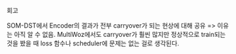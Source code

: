 회고

SOM-DST에서 Encoder의 결과가 전부 carryover가 되는 현상에 대해 공유
=> 이유는 아직 알 수 없음. MultiWoz에서도 carryover가 훨씬 많지만 정상적으로 train되는 것을 봤을 때 loss 함수나 scheduler에 문제는 없는 걸로 생각된다.
